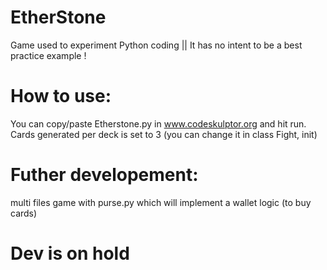# EtherStone
Game used to experiment Python coding || It has no intent to be a best practice example !

# How to use:

You can copy/paste Etherstone.py in www.codeskulptor.org and hit run.
Cards generated per deck is set to 3 (you can change it in class Fight, init)

# Futher developement:

multi files game with purse.py which will implement a wallet logic (to buy cards)

# Dev is on hold 
